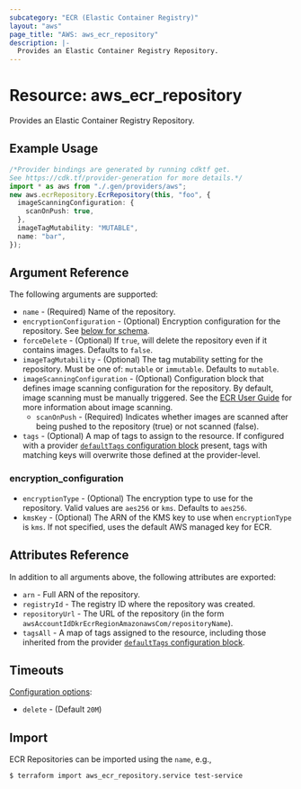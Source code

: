 ```yaml
---
subcategory: "ECR (Elastic Container Registry)"
layout: "aws"
page_title: "AWS: aws_ecr_repository"
description: |-
  Provides an Elastic Container Registry Repository.
---
```


# Resource: aws\_ecr\_repository

Provides an Elastic Container Registry Repository.

## Example Usage

```typescript
/*Provider bindings are generated by running cdktf get.
See https://cdk.tf/provider-generation for more details.*/
import * as aws from "./.gen/providers/aws";
new aws.ecrRepository.EcrRepository(this, "foo", {
  imageScanningConfiguration: {
    scanOnPush: true,
  },
  imageTagMutability: "MUTABLE",
  name: "bar",
});

```

## Argument Reference

The following arguments are supported:

* `name` - (Required) Name of the repository.
* `encryptionConfiguration` - (Optional) Encryption configuration for the repository. See [below for schema](#encryption_configuration).
* `forceDelete` - (Optional) If `true`, will delete the repository even if it contains images.
  Defaults to `false`.
* `imageTagMutability` - (Optional) The tag mutability setting for the repository. Must be one of: `mutable` or `immutable`. Defaults to `mutable`.
* `imageScanningConfiguration` - (Optional) Configuration block that defines image scanning configuration for the repository. By default, image scanning must be manually triggered. See the [ECR User Guide](https://docs.aws.amazon.com/AmazonECR/latest/userguide/image-scanning.html) for more information about image scanning.
  * `scanOnPush` - (Required) Indicates whether images are scanned after being pushed to the repository (true) or not scanned (false).
* `tags` - (Optional) A map of tags to assign to the resource. If configured with a provider [`defaultTags` configuration block](https://registry.terraform.io/providers/hashicorp/aws/latest/docs#default_tags-configuration-block) present, tags with matching keys will overwrite those defined at the provider-level.

### encryption\_configuration

* `encryptionType` - (Optional) The encryption type to use for the repository. Valid values are `aes256` or `kms`. Defaults to `aes256`.
* `kmsKey` - (Optional) The ARN of the KMS key to use when `encryptionType` is `kms`. If not specified, uses the default AWS managed key for ECR.

## Attributes Reference

In addition to all arguments above, the following attributes are exported:

* `arn` - Full ARN of the repository.
* `registryId` - The registry ID where the repository was created.
* `repositoryUrl` - The URL of the repository (in the form `awsAccountIdDkrEcrRegionAmazonawsCom/repositoryName`).
* `tagsAll` - A map of tags assigned to the resource, including those inherited from the provider [`defaultTags` configuration block](https://registry.terraform.io/providers/hashicorp/aws/latest/docs#default_tags-configuration-block).

## Timeouts

[Configuration options](https://developer.hashicorp.com/terraform/language/resources/syntax#operation-timeouts):

* `delete` - (Default `20M`)

## Import

ECR Repositories can be imported using the `name`, e.g.,

```console
$ terraform import aws_ecr_repository.service test-service
```
